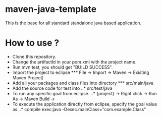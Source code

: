 maven-java-template
===================

This is the base for all standard standalone java based application.

How to use ?
=====================

- Clone this repository.
- Change the artifactId in your pom.xml with the project name.
- Run mvn test, you should get "BUILD SUCCESS".
- Import the project to eclipse 
***    File -> Import -> Maven -> Existing Maven Project)
- Add all your packages and class files into directory 
***    src/main/java
- Add the source code for test into 
..*    src/test/java
- To run any specific goal from eclipse. 
..*    {project} -> Right click -> Run As -> Maven Build -> <Provide the goal you need to run>
- To execute the application directly from eclipse, specify the goal value as
..*    compile exec:java -Dexec.mainClass="com.example.Class"
